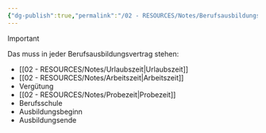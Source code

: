 ```yaml
---
{"dg-publish":true,"permalink":"/02 - RESOURCES/Notes/Berufsausbildungsvertrag/","tags":["GFN/prüfungsrelevant/AP1","GFN/LF01"],"noteIcon":"","updated":"2024-08-18T18:44:37.062+02:00"}
---
```


> [!important] 
> Das muss in jeder Berufsausbildungsvertrag stehen:
> - [[02 - RESOURCES/Notes/Urlaubszeit\|Urlaubszeit]]
> - [[02 - RESOURCES/Notes/Arbeitszeit\|Arbeitszeit]]
> - Vergütung
> - [[02 - RESOURCES/Notes/Probezeit\|Probezeit]] 
> - Berufsschule
> - Ausbildungsbeginn
> - Ausbildungsende
